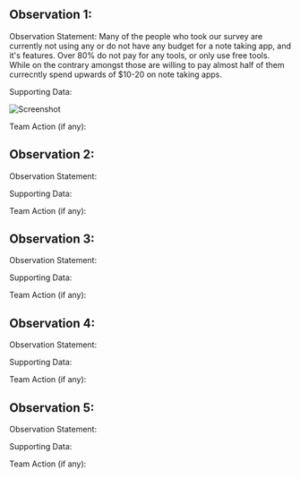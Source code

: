 ## Observation 1:

Observation Statement: Many of the people who took our survey are currently not using any or do not have any budget for a note taking app, and it's features. Over 80% do not pay for any tools, or only use free tools. While on the contrary amongst those are willing to pay almost half of them currecntly spend upwards of $10-20 on note taking apps.

Supporting Data:

![Screenshot](https://drive.google.com/uc?export=view&id=1nmZl12kcOgqpyR3IKLZsVExIGFAnK2hv)

Team Action (if any): 



## Observation 2:

Observation Statement:

Supporting Data:

Team Action (if any):



## Observation 3:

Observation Statement:

Supporting Data:

Team Action (if any):




## Observation 4:

Observation Statement:

Supporting Data:

Team Action (if any):




## Observation 5:

Observation Statement:

Supporting Data:

Team Action (if any):
